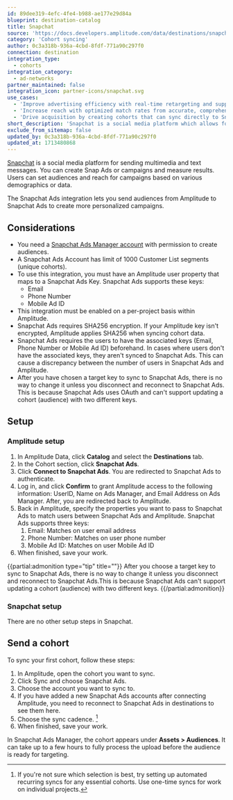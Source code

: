 ```yaml
---
id: 89dee319-4efc-4fe4-b988-ae177e29d84a
blueprint: destination-catalog
title: Snapchat
source: 'https://docs.developers.amplitude.com/data/destinations/snapchat'
category: 'Cohort syncing'
author: 0c3a318b-936a-4cbd-8fdf-771a90c297f0
connection: destination
integration_type:
  - cohorts
integration_category:
  - ad-networks
partner_maintained: false
integration_icon: partner-icons/snapchat.svg
use_cases:
  - 'Improve advertising efficiency with real-time retargeting and suppression.'
  - 'Increase reach with optimized match rates from accurate, comprehensive customer profiles.'
  - 'Drive acquisition by creating cohorts that can sync directly to Snapchat Ads.'
short_description: 'Snapchat is a social media platform which allows for sending of multimedia and text messages. Users can create Snap Ads or campaigns and measure results. Users can set audiences and reach for campaigns based on various demographics or data.'
exclude_from_sitemap: false
updated_by: 0c3a318b-936a-4cbd-8fdf-771a90c297f0
updated_at: 1713480868
---
```

[Snapchat](https://www.snapchat.com/) is a social media platform for sending multimedia and text messages. You can create Snap Ads or campaigns and measure results. Users can set audiences and reach for campaigns based on various demographics or data.

The Snapchat Ads integration lets you send audiences from Amplitude to Snapchat Ads to create more personalized campaigns. 

## Considerations

- You need a [Snapchat Ads Manager account](https://ads.snapchat.com/) with permission to create audiences.
- A Snapchat Ads Account has limit of 1000 Customer List segments (unique cohorts).
- To use this integration, you must have an Amplitude user property that maps to a Snapchat Ads Key. Snapchat Ads supports these keys:
    - Email
    - Phone Number
    - Mobile Ad ID
- This integration must be enabled on a per-project basis within Amplitude.
- Snapchat Ads requires SHA256 encryption. If your Amplitude key isn't encrypted, Amplitude applies SHA256 when syncing cohort data. 
- Snapchat Ads requires the users to have the associated keys (Email, Phone Number or Mobile Ad ID) beforehand. In cases where users don't have the associated keys, they aren't synced to Snapchat Ads. This can cause a discrepancy between the number of users in Snapchat Ads and Amplitude.
- After you have chosen a target key to sync to Snapchat Ads, there is no way to change it unless you disconnect and reconnect to Snapchat Ads. This is because Snapchat Ads uses OAuth and can't support updating a cohort (audience) with two different keys.

## Setup 

### Amplitude setup

1. In Amplitude Data, click **Catalog** and select the **Destinations** tab.
2. In the Cohort section, click **Snapchat Ads**.
3. Click **Connect to Snapchat Ads**. You are redirected to Snapchat Ads to authenticate.
4. Log in, and click **Confirm** to grant Amplitude access to the following information: UserID, Name on Ads Manager, and Email Address on Ads Manager. After, you are redirected back to Amplitude. 
5. Back in Amplitude, specify the properties you want to pass to Snapchat Ads to match users between Snapchat Ads and Amplitude. Snapchat Ads supports three keys:
      1. Email: Matches on user email address
      2. Phone Number: Matches on user phone number
      3. Mobile Ad ID: Matches on user Mobile Ad ID
6. When finished, save your work.


{{partial:admonition type="tip" title=""}}
After you choose a target key to sync to Snapchat Ads, there is no way to change it unless you disconnect and reconnect to Snapchat Ads.This is because Snapchat Ads can't support updating a cohort (audience) with two different keys.
{{/partial:admonition}}

### Snapchat setup

There are no other setup steps in Snapchat. 

## Send a cohort

To sync your first cohort, follow these steps:

1. In Amplitude, open the cohort you want to sync.
2. Click Sync and choose Snapchat Ads.
3. Choose the account you want to sync to.
4. If you have added a new Snapchat Ads accounts after connecting Amplitude, you need to reconnect to Snapchat Ads in destinations to see them here.
5. Choose the sync cadence. [^1]
6. When finished, save your work.

[^1]: If you're not sure which selection is best, try setting up automated recurring syncs for any essential cohorts. Use one-time syncs for work on individual projects.

In Snapchat Ads Manager, the cohort appears under **Assets > Audiences**. It can take up to a few hours to fully process the upload before the audience is ready for targeting.